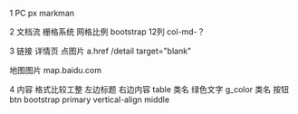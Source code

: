 1 PC
px markman

2 文档流 栅格系统
网格比例
bootstrap
12列 col-md-？

3 链接 详情页 点图片
a.href /detail target="blank"

地图图片 
map.baidu.com

4 内容 格式比较工整
左边标题 右边内容
table
类名 绿色文字 g_color 类名
按钮 btn bootstrap primary
vertical-align middle